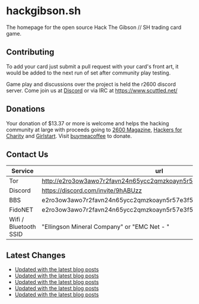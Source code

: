 # hackgibson.sh
The homepage for the open source Hack The Gibson // SH trading card game.


## Contributing

To add your card just submit a pull request with your card's front art, it would be added to the next run of set after community play testing.

Game play and discussions over the project is held the r2600 discord server. Come join us at [Discord](https://discord.com/invite/9hABUzz) or via IRC at https://www.scuttled.net/


## Donations

Your donation of $13.37 or more is welcome and helps the hacking community at large with proceeds going to [2600 Magazine](https://2600.com/), [Hackers for Charity](https://hackersforcharity.org) and [Girlstart](https://girlstart.org).  Visit [buymeacoffee](https://www.buymeacoffee.com/hackgibson.sh) to donate.


## Contact Us

Service | url
-|-
Tor | http://e2ro3ow3awo7r2favn24n65ycc2qmzkoayn5r57e3f56nvjwdcgg32ad.onion
Discord | https://discord.com/invite/9hABUzz
BBS | e2ro3ow3awo7r2favn24n65ycc2qmzkoayn5r57e3f56nvjwdcgg32ad.onion:23
FidoNET | e2ro3ow3awo7r2favn24n65ycc2qmzkoayn5r57e3f56nvjwdcgg32ad.onion:24554
Wifi / Bluetooth SSID | "Ellingson Mineral Company" or "EMC Net - <fidonet address>"

## Latest Changes
<!-- BLOG-POST-LIST:START -->
- [Updated with the latest blog posts](https://github.com/DFW2600/hackgibson.sh/commit/d7c7ddd3e23534d39214a029e383d21c987dac7e)
- [Updated with the latest blog posts](https://github.com/DFW2600/hackgibson.sh/commit/3a5647726a958465a8a36af25034c1a51c8918c2)
- [Updated with the latest blog posts](https://github.com/DFW2600/hackgibson.sh/commit/295e1ab599de68b036deef22d94583a36888e40f)
- [Updated with the latest blog posts](https://github.com/DFW2600/hackgibson.sh/commit/750a8c6e1bb3fda0bf7c2a29f339fb04a8dcabe0)
- [Updated with the latest blog posts](https://github.com/DFW2600/hackgibson.sh/commit/6e83d9797948b61df6e3fe544c426baf67e69c2a)
<!-- BLOG-POST-LIST:END -->
